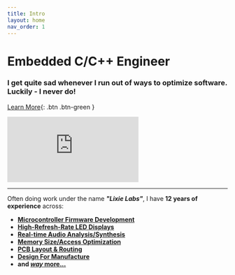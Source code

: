 ```yaml
---
title: Intro
layout: home
nav_order: 1
---
```


# Embedded C/C++ Engineer

### I get quite sad whenever I run out of ways to optimize software. Luckily - I never do!<br>

[Learn More](https://connor.nishiji.ma/products.html){: .btn .btn-green }

<iframe class="youtube-video" src="https://www.youtube.com/embed/n2YH9V63OQo" title="YouTube video player" frameborder="0" allow="accelerometer; autoplay; clipboard-write; encrypted-media; gyroscope; picture-in-picture; web-share" allowfullscreen></iframe>

--------

Often doing work under the name ***"Lixie Labs"***, I have **12 years of experience** across:

- **[Microcontroller Firmware Development](TBD)**
- **[High-Refresh-Rate LED Displays](TBD)**
- **[Real-time Audio Analysis/Synthesis](TBD)**
- **[Memory Size/Access Optimization](TBD)**
- **[PCB Layout & Routing](TBD)**
- **[Design For Manufacture](TBD)**
- **and [*way* more...](TBD)**
